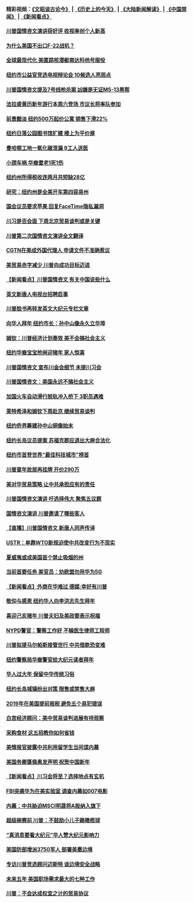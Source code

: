 #### 精彩视频：[《文昭谈古论今》](http://45.32.25.56/wenzhao) | [《历史上的今天》](http://45.32.25.56/today-in-history) | [《大陆新闻解读》](http://45.32.25.56/ntdtv-comedy) | [《中国禁闻》](http://45.32.25.56/ntdtv-news) | [《新闻看点》](http://45.32.25.56/news-insight) 

 #### [川普国情咨文演讲获好评 收视率创个人新高](../pages/nsc412/n11029891.md?t=02071231) 

#### [为什么美国不出口F-22战机？](../pages/nsc412/n11030207.md?t=02071231) 

#### [全球最现代化 美匿踪核潜艇南达科他号服役](../pages/nsc412/n11029826.md?t=02071231) 

#### [纽约市公益官竞选电视辩论会  10候选人亮观点](../pages/nsc412/n11029725.md?t=02071231) 

#### [川普国情咨文提及7号线枪杀案   凶嫌是无证MS-13黑帮](../pages/nsc412/n11029767.md?t=02071231) 

#### [法拉盛黄历新年游行本周六登场 市议长将率队参加](../pages/nsc412/n11029736.md?t=02071231) 

#### [前景黯淡 纽约500万起价公寓 销售下滑22%](../pages/nsc412/n11029779.md?t=02071231) 

#### [纽约日落公园图书馆扩建 楼上为平价屋](../pages/nsc412/n11029748.md?t=02071231) 

#### [曼哈顿工地一氧化碳泄漏 9工人送医](../pages/nsc412/n11029751.md?t=02071231) 

#### [小颈车祸 华裔耆老1死1伤](../pages/nsc412/n11029764.md?t=02071231) 

#### [纽约州所得税收连两月共短缺28亿](../pages/nsc412/n11029773.md?t=02071231) 

#### [研究：纽约州是全美开车第四容易州](../pages/nsc412/n11029776.md?t=02071231) 

#### [国会议员要求苹果 回复FaceTime隐私漏洞](../pages/nsc412/n11029731.md?t=02071231) 

#### [川习是否会面 下周北京贸易谈判或是关键](../pages/nsc412/n11029173.md?t=02071231) 

#### [川普第二次国情咨文演讲全文翻译](../pages/nsc412/n11029266.md?t=02071231) 

#### [CGTN在美成外国代理人 申请文件不准确惹议](../pages/nsc412/n11028976.md?t=02071231) 

#### [美贸易赤字减少 川普向成功目标迈进](../pages/nsc412/n11028907.md?t=02071231) 

#### [【新闻看点】川普国情咨文 有关中国说些什么](../pages/nsc412/n11028748.md?t=02071231) 

#### [英文新唐人电视台招聘启事](../pages/nsc412/n11028817.md?t=02071231) 

#### [川普脸书再转发英文大纪元专栏文章](../pages/nsc412/n11028719.md?t=02071231) 

#### [向华人拜年 纽约市长：孙中山像永久立华埠](../pages/nsc412/n11027112.md?t=02071231) 

#### [姆钦：川普经济计划奏效 美不会搞社会主义](../pages/nsc412/n11028626.md?t=02071231) 

#### [纽约华裔宝宝抢闸迎猪年 家人惊喜](../pages/nsc412/n11027120.md?t=02071231) 

#### [川普国情咨文 宣布川金会细节 未提川习会](../pages/nsc412/n11027745.md?t=02071231) 

#### [川普国情咨文：美国永远不搞社会主义](../pages/nsc412/n11027086.md?t=02071231) 

#### [加国火车自动滑行脱轨冲入桥下 3职员遇难](../pages/nsc412/n11027459.md?t=02071231) 

#### [莱特希泽和姆钦下周赴京 继续贸易谈判](../pages/nsc412/n11026983.md?t=02071231) 

#### [纽约侨界筹建孙中山铜像始末](../pages/nsc412/n11027107.md?t=02071231) 

#### [纽约长岛议员提案 苏福克郡应退出大麻合法化](../pages/nsc412/n11027300.md?t=02071231) 

#### [纽约市首登世界“最佳科技城市”榜首](../pages/nsc412/n11027125.md?t=02071231) 

#### [川普童年故居再挂牌   开价290万](../pages/nsc412/n11027287.md?t=02071231) 

#### [美对华贸易策略 让中共承担应有的责任](../pages/nsc412/n11026533.md?t=02071231) 

#### [川普国情咨文演讲 吁选择伟大 聚焦五议题](../pages/nsc412/n11026232.md?t=02071231) 

#### [国情咨文演讲 川普邀请了哪些客人](../pages/nsc412/n11027007.md?t=02071231) 

#### [【直播】川普国情咨文 新唐人同声传译](../pages/nsc412/n11024217.md?t=02071231) 

#### [USTR：单靠WTO新规迫使中共改变行为不现实](../pages/nsc412/n11026504.md?t=02071231) 

#### [夏威夷或成美国首个禁止吸烟的州](../pages/nsc412/n11026434.md?t=02071231) 

#### [当前首要任务 美官员：劝欧盟勿用华为5G](../pages/nsc412/n11026496.md?t=02071231) 

#### [【新闻看点】外商在华难过 德媒:幸好有川普](../pages/nsc412/n11026253.md?t=02071231) 

#### [敬仰与感恩 纽约华人向李洪志先生拜年](../pages/nsc412/n11022605.md?t=02071231) 

#### [喜迎己亥猪年 川普夫妇及美政要表示祝福](../pages/nsc412/n11026157.md?t=02071231) 

#### [NYPD警官：警察工作好 不输医生律师工程师](../pages/nsc412/n11025353.md?t=02071231) 

#### [川普拟提马尔帕斯接管世行 中共借款恐变难](../pages/nsc412/n11025872.md?t=02071231) 

#### [纽约警察局华裔警官给大纪元读者拜年](../pages/nsc412/n11025375.md?t=02071231) 

#### [华人过大年 保留中华传统习俗](../pages/nsc412/n11025344.md?t=02071231) 

#### [纽约长岛城镇纷出对策 限售或禁售大麻](../pages/nsc412/n11025337.md?t=02071231) 

#### [2019年在美国提前报税 避免五个易犯错误](../pages/nsc412/n11024421.md?t=02071231) 

#### [白宫经济顾问：美中贸易谈判进展有待观察](../pages/nsc412/n11024700.md?t=02071231) 

#### [采购食材 这五招教你如何省钱](../pages/nsc412/n11024437.md?t=02071231) 

#### [美情报官披露中共利用留学生当间谍内幕](../pages/nsc412/n11024449.md?t=02071231) 

#### [美国务卿蓬佩奥发声明 祝贺中国新年](../pages/nsc412/n11024590.md?t=02071231) 

#### [【新闻看点】川习会将至？选择地点有玄机](../pages/nsc412/n11024283.md?t=02071231) 

#### [FBI突袭华为在美实验室 调查内幕如007电影](../pages/nsc412/n11024318.md?t=02071231) 

#### [内幕：中共胁迫MSCI明晟将A股纳入旗下](../pages/nsc412/n11024175.md?t=02071231) 

#### [超级碗赛前 川普：不鼓励小儿子踢橄榄球](../pages/nsc412/n11023993.md?t=02071231) 

#### [“真消息要看大纪元”华人赞大纪元影响力](../pages/nsc412/n11019162.md?t=02071231) 

#### [美国防部增派3750军人 部署美墨边境](../pages/nsc412/n11023230.md?t=02071231) 

#### [专访川普竞选顾问迈斯特 谈边境安全战略](../pages/nsc412/n11022555.md?t=02071231) 

#### [未来五年 美国职场需求最大的七种工作](../pages/nsc412/n11017088.md?t=02071231) 

#### [川普：不会达成权宜之计的贸易协议](../pages/nsc412/n11022486.md?t=02071231) 

